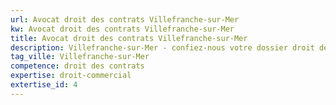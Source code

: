 ```yaml
---
url: Avocat droit des contrats Villefranche-sur-Mer
kw: Avocat droit des contrats Villefranche-sur-Mer
title: Avocat droit des contrats Villefranche-sur-Mer
description: Villefranche-sur-Mer - confiez-nous votre dossier droit des contrats
tag_ville: Villefranche-sur-Mer
competence: droit des contrats
expertise: droit-commercial
extertise_id: 4
---
```

